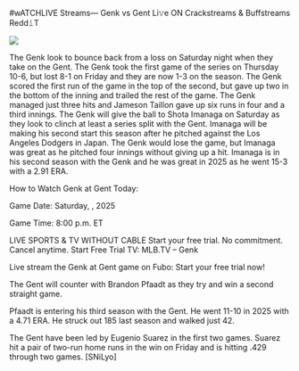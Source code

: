 #wATCHLIVE Streams— Genk vs Gent Li𝚟e ON Crackstreams & Buffstreams Redd𝚒T  
  
  
[![](https://i.imgur.com/qSNzIqt.png)](https://movie.rssnews.media/teaOtyU.php)  
  
The Genk look to bounce back from a loss on Saturday night when they take on the Gent. The Genk took the first game of the series on Thursday 10-6, but lost 8-1 on Friday and they are now 1-3 on the season. The Genk scored the first run of the game in the top of the second, but gave up two in the bottom of the inning and trailed the rest of the game. The Genk managed just three hits and Jameson Taillon gave up six runs in four and a third innings. The Genk will give the ball to Shota Imanaga on Saturday as they look to clinch at least a series split with the Gent. Imanaga will be making his second start this season after he pitched against the Los Angeles Dodgers in Japan. The Genk would lose the game, but Imanaga was great as he pitched four innings without giving up a hit. Imanaga is in his second season with the Genk and he was great in 2025 as he went 15-3 with a 2.91 ERA.

How to Watch Genk at Gent Today:

Game Date: Saturday, , 2025

Game Time: 8:00 p.m. ET

LIVE SPORTS & TV WITHOUT CABLE
Start your free trial. No commitment. Cancel anytime.
Start Free Trial
TV: MLB.TV – Genk

Live stream the Genk at Gent game on Fubo: Start your free trial now!

The Gent will counter with Brandon Pfaadt as they try and win a second straight game.

Pfaadt is entering his third season with the Gent. He went 11-10 in 2025 with a 4.71 ERA. He struck out 185 last season and walked just 42.

The Gent have been led by Eugenio Suarez in the first two games. Suarez hit a pair of two-run home runs in the win on Friday and is hitting .429 through two games. [SNiLyo]